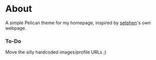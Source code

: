 # About

A simple Pelican theme for my homepage, inspired by [setphen](https://merveilles.town/@setphen)'s own webpage.

### To-Do

Move the silly hardcoded images/profile URLs ;)
